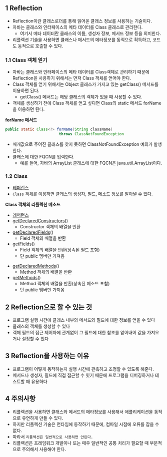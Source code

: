 ## 1 Reflection

* Reflection이란 클래스로더를 통해 읽어온 클래스 정보를 사용하는 기술이다.
* 자바는 클래스와 인터페이스의 메타 데이터를 Class 클래스로 관리한다.
	* 여기서 메타 데이터란 클래스의 이름, 생성자 정보, 메서드 정보 등을 의미한다.
* 리플렉션 기술을 사용하면 클래스나 메서드의 메타정보를 동적으로 획득하고, 코드도 동적으로 호출할 수 있다.



### 1.1 Class 객체 얻기

- 자바는 클래스와 인터페이스의 메타 데이터를 Class객체로 관리하기 때문에 Reflection을 사용하기 위해서는 먼저 Class 객체를 얻어야 한다.
- Class 객체를 얻기 위해서는 Object 클래스가 가지고 있는 getClass() 메서드를 이용하면 된다.
	- getClass() 메서드는 해당 클래스의 객체가 있을 때 사용할 수 있다.
- 객체를 생성하기 전에 Class 객체를 얻고 싶다면 Class의 static 메서드 forName을 이용하면 된다.



**forName 메서드**

```java
public static Class<?> forName(String className)
                        throws ClassNotFoundException
```

- 매개값으로 주어진 클래스를 찾지 못하면 ClassNotFoundException 예외가 발생한다.
- 클래스에 대한 FQCN를 입력한다.
	- 예를 들어, 자바의 ArrayList 클래스에 대한 FQCN은 java.util.ArrayList이다.



### 1.2 Class

* [레퍼런스](https://docs.oracle.com/en/java/javase/17/docs/api/java.base/java/lang/Class.html)
* `Class` 객체를 이용하면 클래스의 생성자, 필드, 메소드 정보를 알아낼 수 있다.



**Class 객체의 리플렉션 메소드**

- [레퍼런스](https://docs.oracle.com/en/java/javase/17/docs/api/java.base/java/lang/Class.html#method-summary)
- [getDeclaredConstructors](https://docs.oracle.com/en/java/javase/17/docs/api/java.base/java/lang/Class.html#getDeclaredConstructors())()
	- Constructor 객체의 배열을 반환
- [getDeclaredFields](https://docs.oracle.com/en/java/javase/17/docs/api/java.base/java/lang/Class.html#getDeclaredFields())()
	- Field 객체의 배열을 반환
- [getFields](https://docs.oracle.com/en/java/javase/17/docs/api/java.base/java/lang/Class.html#getFields())()
	- Field 객체의 배열을 반환(상속된 필드 포함)
	* 단 public 멤버만 가져옴
* [getDeclaredMethods](https://docs.oracle.com/en/java/javase/17/docs/api/java.base/java/lang/Class.html#getDeclaredMethods())()
	* Method 객체의 배열을 반환
* [getMethods](https://docs.oracle.com/en/java/javase/17/docs/api/java.base/java/lang/Class.html#getMethods())()
	* Method 객체의 배열을 반환(상속된 메소드 포함)
	* 단 public 멤버만 가져옴



## 2 Reflection으로 할 수 있는 것

- 프로그램 실행 시간에 클래스 내부의 메서드와 필드에 대한 정보를 얻을 수 있다
- 클래스의 객체를 생성할 수 있다
- 객체 필드의 접근 제어자에 관계없이 그 필드에 대한 참조를 얻어내어 값을 가져오거나 설정할 수 있다



## 3 Reflection을 사용하는 이유

- 프로그램이 어떻게 동작하는지 실행 시간에 관측하고 조정할 수 있도록 해준다.
- 메서드나 생성자, 필드에 직접 접근할 수 잇기 때문에 프로그램을 디버깅하거나 테스트할 때 유용하다



## 4 주의사항

- 리플렉션을 사용하면 클래스와 메서드의 메타정보를 사용해서 애플리케이션을 동적으로 유연하게 만들 수 있다. 
- 하지만 리플렉션 기술은 런타임에 동작하기 때문에, 컴파일 시점에 오류를 잡을 수 없다.
- 따라서 `리플렉션은 일반적으로 사용하면 안된다.`
- 리플렉션은 프레임워크 개발이나 또는 매우 일반적인 공통 처리가 필요할 때 부분적으로 주의해서 사용해야 한다.